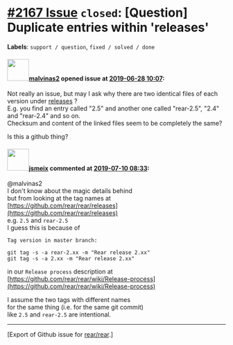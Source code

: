 [\#2167 Issue](https://github.com/rear/rear/issues/2167) `closed`: \[Question\] Duplicate entries within 'releases'
===================================================================================================================

**Labels**: `support / question`, `fixed / solved / done`

#### <img src="https://avatars.githubusercontent.com/u/25912063?u=e4e49288c14c8bd8c7514e5587b92bc56e11b912&v=4" width="50">[malvinas2](https://github.com/malvinas2) opened issue at [2019-06-28 10:07](https://github.com/rear/rear/issues/2167):

Not really an issue, but may I ask why there are two identical files of
each version under [releases](https://github.com/rear/rear/releases) ?  
E.g. you find an entry called "2.5" and another one called "rear-2.5",
"2.4" and "rear-2.4" and so on.  
Checksum and content of the linked files seem to be completely the same?

Is this a github thing?

#### <img src="https://avatars.githubusercontent.com/u/1788608?u=925fc54e2ce01551392622446ece427f51e2f0ce&v=4" width="50">[jsmeix](https://github.com/jsmeix) commented at [2019-07-10 08:33](https://github.com/rear/rear/issues/2167#issuecomment-509966348):

@malvinas2  
I don't know about the magic details behind  
but from looking at the tag names at  
[https://github.com/rear/rear/releases](https://github.com/rear/rear/releases)  
e.g. `2.5` and `rear-2.5`  
I guess this is because of

    Tag version in master branch:

    git tag -s -a rear-2.xx -m "Rear release 2.xx"
    git tag -s -a 2.xx -m "Rear release 2.xx"

in our `Release process` description at  
[https://github.com/rear/rear/wiki/Release-process](https://github.com/rear/rear/wiki/Release-process)

I assume the two tags with different names  
for the same thing (i.e. for the same git commit)  
like `2.5` and `rear-2.5` are intentional.

------------------------------------------------------------------------

\[Export of Github issue for
[rear/rear](https://github.com/rear/rear).\]
